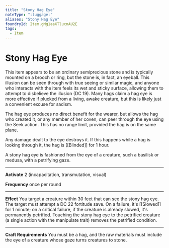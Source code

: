 ```yaml
---
title: "Stony Hag Eye"
noteType: ":luggage:"
aliases: "Stony Hag Eye"
foundryId: Item.gMg1aaXTlucnAU2E
tags:
  - Item
---
```


# Stony Hag Eye

This item appears to be an ordinary semiprecious stone and is typically mounted on a brooch or ring, but the stone is, in fact, an eyeball. This illusion can be seen through with true seeing or similar magic, and anyone who interacts with the item feels its wet and sticky surface, allowing them to attempt to disbelieve the illusion (DC 19). Many hags claim a hag eye is more effective if plucked from a living, awake creature, but this is likely just a convenient excuse for sadism.

The hag eye produces no direct benefit for the wearer, but allows the hag who created it, or any member of her coven, can peer through the eye using the Seek action. This has no range limit, provided the hag is on the same plane.

Any damage dealt to the eye destroys it. If this happens while a hag is looking through it, the hag is [[Blinded]] for 1 hour.

A stony hag eye is fashioned from the eye of a creature, such a basilisk or medusa, with a petrifying gaze.

* * *

**Activate** 2 (incapacitation, transmutation, visual)

**Frequency** once per round

* * *

**Effect** You target a creature within 30 feet that can see the stony hag eye. The target must attempt a DC 22 fortitude save. On a failure, it's [[Slowed]] for 1 minute; on a critical failure, if the creature is already slowed, it's permanently petrified. Touching the stony hag eye to the petrified creature (a single action with the manipulate trait) removes the petrified condition.

* * *

**Craft Requirements** You must be a hag, and the raw materials must include the eye of a creature whose gaze turns creatures to stone.

